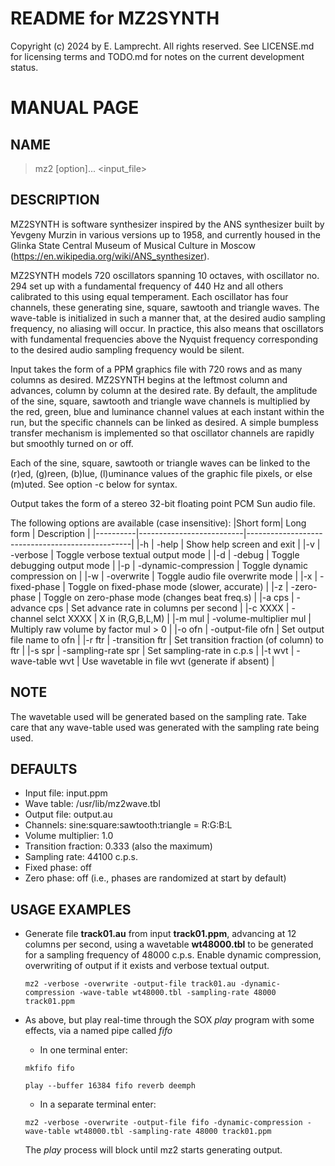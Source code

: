 # README for MZ2SYNTH

Copyright (c) 2024 by E. Lamprecht.  All rights reserved.  See
LICENSE.md for licensing terms and TODO.md for notes on the current
development status.

# MANUAL PAGE

## NAME

> mz2 [option]... <input_file>

## DESCRIPTION

MZ2SYNTH is software synthesizer inspired by the ANS synthesizer built
by Yevgeny Murzin in various versions up to 1958, and currently housed
in the Glinka State Central Museum of Musical Culture in Moscow
(https://en.wikipedia.org/wiki/ANS_synthesizer).

MZ2SYNTH models 720 oscillators spanning 10 octaves, with oscillator
no. 294 set up with a fundamental frequency of 440 Hz and all others
calibrated to this using equal temperament.  Each oscillator has four
channels, these generating sine, square, sawtooth and triangle waves.
The wave-table is initialized in such a manner that, at the desired
audio sampling frequency, no aliasing will occur.  In practice, this
also means that oscillators with fundamental frequencies above the
Nyquist frequency corresponding to the desired audio sampling
frequency would be silent.

Input takes the form of a PPM graphics file with 720 rows and as many
columns as desired.  MZ2SYNTH begins at the leftmost column and
advances, column by column at the desired rate.  By default, the
amplitude of the sine, square, sawtooth and triangle wave channels is
multiplied by the red, green, blue and luminance channel values at
each instant within the run, but the specific channels can be linked
as desired.  A simple bumpless transfer mechanism is implemented so
that oscillator channels are rapidly but smoothly turned on or off.

Each of the sine, square, sawtooth or triangle waves can be linked to
the (r)ed, (g)reen, (b)lue, (l)uminance values of the graphic file
pixels, or else (m)uted.  See option -c below for syntax.

Output takes the form of a stereo 32-bit floating point PCM Sun audio
file.

The following options are available (case insensitive):
|Short form| Long form                | Description                                     |
|----------|--------------------------|-------------------------------------------------|
|-h        | -help                    | Show help screen and exit                       |
|-v        | -verbose                 | Toggle verbose textual output mode              |
|-d        | -debug                   | Toggle debugging output mode                    |
|-p        | -dynamic-compression     | Toggle dynamic compression on                   |
|-w        | -overwrite               | Toggle audio file overwrite mode                |
|-x        | -fixed-phase             | Toggle on fixed-phase mode (slower, accurate)   |
|-z        | -zero-phase              | Toggle on zero-phase mode (changes beat freq.s) |
|-a cps    | -advance cps             | Set advance rate in columns per second          |
|-c XXXX   | -channel selct XXXX      | X in (R,G,B,L,M)                                |
|-m mul    | -volume-multiplier mul   | Multiply raw volume by factor mul \>  0         |
|-o ofn    | -output-file ofn         | Set output file name to ofn                     |
|-r ftr    | -transition ftr          | Set transition fraction (of column) to ftr      |
|-s spr    | -sampling-rate spr       | Set sampling-rate in c.p.s                      |
|-t wvt    | -wave-table wvt          | Use wavetable in file wvt (generate if absent)  |

## NOTE

The wavetable used will be generated based on the sampling rate.  Take care that any
wave-table used was generated with the sampling rate being used.

## DEFAULTS

- Input file: input.ppm
- Wave table: /usr/lib/mz2wave.tbl
- Output file: output.au
- Channels:  sine:square:sawtooth:triangle = R:G:B:L
- Volume multiplier:  1.0
- Transition fraction: 0.333 (also the maximum)
- Sampling rate: 44100 c.p.s.
- Fixed phase:  off
- Zero phase:   off (i.e., phases are randomized at start by default)

## USAGE EXAMPLES

- Generate file **track01.au** from input **track01.ppm**, advancing
  at 12 columns per second, using a wavetable **wt48000.tbl** to be
  generated for a sampling frequency of 48000 c.p.s.  Enable dynamic
  compression, overwriting of output if it exists and verbose textual
  output.

  ``mz2 -verbose -overwrite -output-file track01.au
        -dynamic-compression -wave-table wt48000.tbl -sampling-rate 48000
        track01.ppm``

- As above, but play real-time through the SOX *play* program with
  some effects, via a named pipe called *fifo*

  - In one terminal enter:
    
  ``mkfifo fifo``

  ``play --buffer 16384 fifo reverb deemph``

  - In a separate terminal enter:
    
  ``mz2 -verbose -overwrite -output-file fifo -dynamic-compression
  -wave-table wt48000.tbl -sampling-rate 48000 track01.ppm``

  The *play* process will block until mz2 starts generating output.
